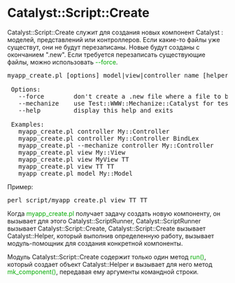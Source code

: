 ﻿# Catalyst::Script::Create

Catalyst::Script::Create служит для создания новых компонент Catalyst : моделей, представлений или контроллеров. Если какие-то файлы уже существут, они не будут перезаписаны. Новые будут созданы с окончанием ".new". Если требуется перезаписать существующие файлы, можно использовать <font color="#00aa00">--force</font>.

<pre>myapp_create.pl [options] model|view|controller name [helper] [options]

 Options:
   --force        don't create a .new file where a file to be created exists
   --mechanize    use Test::WWW::Mechanize::Catalyst for tests if available
   --help         display this help and exits

 Examples:
   myapp_create.pl controller My::Controller
   myapp_create.pl controller My::Controller BindLex
   myapp_create.pl --mechanize controller My::Controller
   myapp_create.pl view My::View
   myapp_create.pl view MyView TT
   myapp_create.pl view TT TT
   myapp_create.pl model My::Model
</pre>

Пример:
<pre>perl script/myapp_create.pl view TT TT</pre>

Когда <font color="#00aa00">myapp_create.pl</font> получает задачу создать новую компоненту, он вызывает для этого Catalyst::ScriptRunner, Catalyst::ScriptRunner вызывает Catalyst::Script::Create, Catalyst::Script::Create вызывает Catalyst::Helper, который выполнив определенную работу, вызывает модуль-помощник для создания конкретной компоненты.

Модуль Catalyst::Script::Create содержит только один метод <font color="#00aa00">run()</font>, который создает объект Catalyst::Helper и вызывает для него метод <font color="#00aa00">mk_component()</font>, передавая ему аргументы командной строки.

